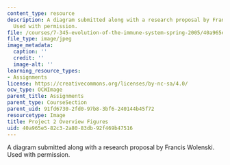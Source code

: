 ```yaml
---
content_type: resource
description: A diagram submitted along with a research proposal by Francis Wolenski.
  Used with permission.
file: /courses/7-345-evolution-of-the-immune-system-spring-2005/40a965e582c32a8083db92f469b47516_francisoverview.jpg
file_type: image/jpeg
image_metadata:
  caption: ''
  credit: ''
  image-alt: ''
learning_resource_types:
- Assignments
license: https://creativecommons.org/licenses/by-nc-sa/4.0/
ocw_type: OCWImage
parent_title: Assignments
parent_type: CourseSection
parent_uid: 91fd6730-2fd0-97b8-3bf6-240144b45f72
resourcetype: Image
title: Project 2 Overview Figures
uid: 40a965e5-82c3-2a80-83db-92f469b47516
---
```

A diagram submitted along with a research proposal by Francis Wolenski. Used with permission.